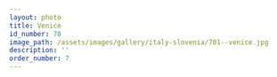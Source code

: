 ```yaml
---
layout: photo
title: Venice
id_number: 70
image_path: /assets/images/gallery/italy-slovenia/701--venice.jpg
description: ''
order_number: 7
---
```

